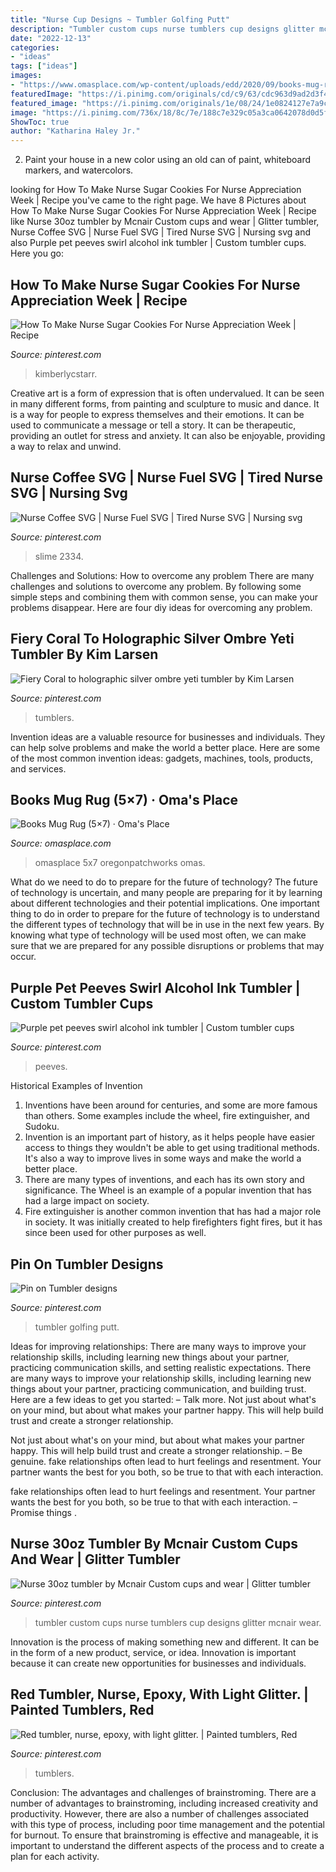```yaml
---
title: "Nurse Cup Designs ~ Tumbler Golfing Putt"
description: "Tumbler custom cups nurse tumblers cup designs glitter mcnair wear"
date: "2022-12-13"
categories:
- "ideas"
tags: ["ideas"]
images:
- "https://www.omasplace.com/wp-content/uploads/edd/2020/09/books-mug-rug-low-res-1.jpg"
featuredImage: "https://i.pinimg.com/originals/cd/c9/63/cdc963d9ad2d3f47a2a50955d2c59713.jpg"
featured_image: "https://i.pinimg.com/originals/1e/08/24/1e0824127e7a9c15026db6b96e16e886.jpg"
image: "https://i.pinimg.com/736x/18/8c/7e/188c7e329c05a3ca0642078d0d5f52c2.jpg"
ShowToc: true
author: "Katharina Haley Jr."
---
```



2. Paint your house in a new color using an old can of paint, whiteboard markers, and watercolors.

	

		
looking for How To Make Nurse Sugar Cookies For Nurse Appreciation Week | Recipe you've came to the right page. We have 8 Pictures about How To Make Nurse Sugar Cookies For Nurse Appreciation Week | Recipe like Nurse 30oz tumbler by Mcnair Custom cups and wear | Glitter tumbler, Nurse Coffee SVG | Nurse Fuel SVG | Tired Nurse SVG | Nursing svg and also Purple pet peeves swirl alcohol ink tumbler | Custom tumbler cups. Here you go:
		
    
## How To Make Nurse Sugar Cookies For Nurse Appreciation Week | Recipe

<img loading=lazy src="https://i.pinimg.com/originals/e9/39/71/e93971473a89ecae5ff4813bec7d45f4.jpg" onerror="this.onerror=null;this.src='https://tse4.mm.bing.net/th?id=OIP.WC5IcO_cQCO3GbXwDOC94QHaE8&amp;pid=15.1';" alt="How To Make Nurse Sugar Cookies For Nurse Appreciation Week | Recipe">

_Source: pinterest.com_

>kimberlycstarr. 

	

Creative art is a form of expression that is often undervalued. It can be seen in many different forms, from painting and sculpture to music and dance. It is a way for people to express themselves and their emotions. It can be used to communicate a message or tell a story. It can be therapeutic, providing an outlet for stress and anxiety. It can also be enjoyable, providing a way to relax and unwind.

    
## Nurse Coffee SVG | Nurse Fuel SVG | Tired Nurse SVG | Nursing Svg

<img loading=lazy src="https://i.pinimg.com/736x/18/8c/7e/188c7e329c05a3ca0642078d0d5f52c2.jpg" onerror="this.onerror=null;this.src='https://tse4.mm.bing.net/th?id=OIP.xduedbbo46qMsyigGxcL0AHaFw&amp;pid=15.1';" alt="Nurse Coffee SVG | Nurse Fuel SVG | Tired Nurse SVG | Nursing svg">

_Source: pinterest.com_

>slime 2334. 

	

Challenges and Solutions: How to overcome any problem
There are many challenges and solutions to overcome any problem. By following some simple steps and combining them with common sense, you can make your problems disappear. Here are four diy ideas for overcoming any problem.

    
## Fiery Coral To Holographic Silver Ombre Yeti Tumbler By Kim Larsen

<img loading=lazy src="https://i.pinimg.com/originals/cd/c9/63/cdc963d9ad2d3f47a2a50955d2c59713.jpg" onerror="this.onerror=null;this.src='https://tse1.mm.bing.net/th?id=OIP.HpkOaFsPnZG5sCqxnte1EAHaLc&amp;pid=15.1';" alt="Fiery Coral to holographic silver ombre yeti tumbler by Kim Larsen">

_Source: pinterest.com_

>tumblers. 

	

Invention ideas are a valuable resource for businesses and individuals. They can help solve problems and make the world a better place. Here are some of the most common invention ideas: gadgets, machines, tools, products, and services.

    
## Books Mug Rug (5×7) · Oma&#039;s Place

<img loading=lazy src="https://www.omasplace.com/wp-content/uploads/edd/2020/09/books-mug-rug-low-res-1.jpg" onerror="this.onerror=null;this.src='https://tse3.mm.bing.net/th?id=OIP.4qsJ1mxEeU4msZvj-yJLagHaFj&amp;pid=15.1';" alt="Books Mug Rug (5×7) · Oma&#039;s Place">

_Source: omasplace.com_

>omasplace 5x7 oregonpatchworks omas. 

	

What do we need to do to prepare for the future of technology?
The future of technology is uncertain, and many people are preparing for it by learning about different technologies and their potential implications. One important thing to do in order to prepare for the future of technology is to understand the different types of technology that will be in use in the next few years. By knowing what type of technology will be used most often, we can make sure that we are prepared for any possible disruptions or problems that may occur.

    
## Purple Pet Peeves Swirl Alcohol Ink Tumbler | Custom Tumbler Cups

<img loading=lazy src="https://i.pinimg.com/736x/e5/e4/ec/e5e4ec6db3dc8b222f07aca37566a315.jpg" onerror="this.onerror=null;this.src='https://tse4.mm.bing.net/th?id=OIP.Smm3SB6sb3A7dmtMW5F_nAHaO0&amp;pid=15.1';" alt="Purple pet peeves swirl alcohol ink tumbler | Custom tumbler cups">

_Source: pinterest.com_

>peeves. 

	

Historical Examples of Invention
1. Inventions have been around for centuries, and some are more famous than others. Some examples include the wheel, fire extinguisher, and Sudoku.
2. Invention is an important part of history, as it helps people have easier access to things they wouldn't be able to get using traditional methods. It's also a way to improve lives in some ways and make the world a better place.
3. There are many types of inventions, and each has its own story and significance. The Wheel is an example of a popular invention that has had a large impact on society.
4. Fire extinguisher is another common invention that has had a major role in society. It was initially created to help firefighters fight fires, but it has since been used for other purposes as well.

    
## Pin On Tumbler Designs

<img loading=lazy src="https://i.pinimg.com/originals/f0/bb/ca/f0bbca30a4eb30c8a7b9e300c21aa1b9.jpg" onerror="this.onerror=null;this.src='https://tse2.mm.bing.net/th?id=OIP.RWpwvChuuLqw4qmbARh0RgHaKb&amp;pid=15.1';" alt="Pin on Tumbler designs">

_Source: pinterest.com_

>tumbler golfing putt. 

	

Ideas for improving relationships: There are many ways to improve your relationship skills, including learning new things about your partner, practicing communication skills, and setting realistic expectations.
There are many ways to improve your relationship skills, including learning new things about your partner, practicing communication, and building trust. Here are a few ideas to get you started: 
     – Talk more. Not just about what's on your mind, but about what makes your partner happy. This will help build trust and create a stronger relationship.

Not just about what's on your mind, but about what makes your partner happy. This will help build trust and create a stronger relationship. – Be genuine. fake relationships often lead to hurt feelings and resentment. Your partner wants the best for you both, so be true to that with each interaction.

fake relationships often lead to hurt feelings and resentment. Your partner wants the best for you both, so be true to that with each interaction. – Promise things .

    
## Nurse 30oz Tumbler By Mcnair Custom Cups And Wear | Glitter Tumbler

<img loading=lazy src="https://i.pinimg.com/originals/1e/08/24/1e0824127e7a9c15026db6b96e16e886.jpg" onerror="this.onerror=null;this.src='https://tse2.mm.bing.net/th?id=OIP.VvvYZSD6QR9ZlkXwA6qe_QHaJ4&amp;pid=15.1';" alt="Nurse 30oz tumbler by Mcnair Custom cups and wear | Glitter tumbler">

_Source: pinterest.com_

>tumbler custom cups nurse tumblers cup designs glitter mcnair wear. 

	

Innovation is the process of making something new and different. It can be in the form of a new product, service, or idea. Innovation is important because it can create new opportunities for businesses and individuals.

    
## Red Tumbler, Nurse, Epoxy, With Light Glitter. | Painted Tumblers, Red

<img loading=lazy src="https://i.pinimg.com/736x/6c/29/e8/6c29e8b43076b824e66385464c3a7bee.jpg" onerror="this.onerror=null;this.src='https://tse4.mm.bing.net/th?id=OIP.nkOCqXDRVULQ5JDQ4PHf6AHaJ3&amp;pid=15.1';" alt="Red tumbler, nurse, epoxy, with light glitter. | Painted tumblers, Red">

_Source: pinterest.com_

>tumblers. 

	

Conclusion: The advantages and challenges of brainstroming.
There are a number of advantages to brainstroming, including increased creativity and productivity. However, there are also a number of challenges associated with this type of process, including poor time management and the potential for burnout. To ensure that brainstroming is effective and manageable, it is important to understand the different aspects of the process and to create a plan for each activity.

